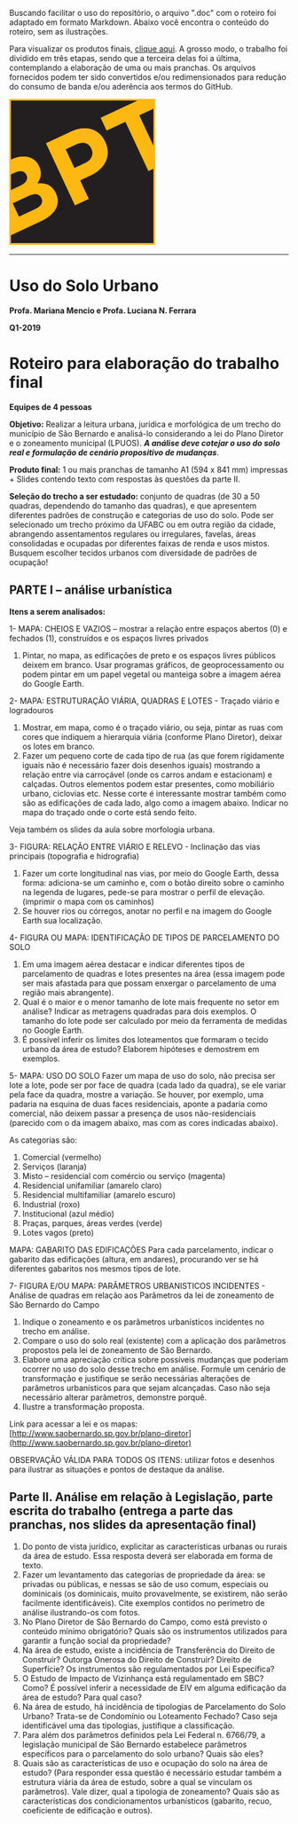 Buscando facilitar o uso do repositório, o arquivo ".doc" com o roteiro foi adaptado em formato Markdown. Abaixo você encontra o conteúdo do roteiro, sem as ilustrações.

Para visualizar os produtos finais, [clique aqui](https://github.com/caiocco/ufabc-ESHT024/tree/master/gis/produtos). A grosso modo, o trabalho foi dividido em três etapas, sendo que a terceira delas foi a última, contemplando a elaboração de uma ou mais pranchas. Os arquivos fornecidos podem ter sido convertidos e/ou redimensionados para redução do consumo de banda e/ou aderência aos termos do GitHub.

![Logotipo do BPT](misc/logotipo02.png?raw=true)

--------

Uso do Solo Urbano
==================

**Profa. Mariana Mencio e Profa. Luciana N. Ferrara**

**Q1-2019**

Roteiro para elaboração do trabalho final
=========================================

**Equipes de 4 pessoas**

**Objetivo:** Realizar a leitura urbana, jurídica e morfológica de um trecho do município de São Bernardo e analisá-lo considerando a lei do Plano Diretor e o zoneamento municipal (LPUOS). ***A análise deve cotejar o uso do solo real e formulação de cenário propositivo de mudanças***.

**Produto final:** 1 ou mais pranchas de tamanho A1 (594 x 841 mm) impressas + Slides contendo texto com respostas às questões da parte II.

**Seleção do trecho a ser estudado:** conjunto de quadras (de 30 a 50 quadras, dependendo do tamanho das quadras), e que apresentem diferentes padrões de construção e categorias de uso do solo. Pode ser selecionado um trecho próximo da UFABC ou em outra região da cidade, abrangendo assentamentos regulares ou irregulares, favelas, áreas consolidadas e ocupadas por diferentes faixas de renda e usos mistos. Busquem escolher tecidos urbanos com diversidade de padrões de ocupação!

PARTE I – análise urbanística
-----------------------------

**Itens a serem analisados:**

1- MAPA: CHEIOS E VAZIOS – mostrar a relação entre espaços abertos (0) e fechados (1), construídos e os espaços livres privados

1. Pintar, no mapa, as edificações de preto e os espaços livres públicos deixem em branco. Usar programas gráficos, de geoprocessamento ou podem pintar em um papel vegetal ou manteiga sobre a imagem aérea do Google Earth.

2- MAPA: ESTRUTURAÇÃO VIÁRIA, QUADRAS E LOTES - Traçado viário e logradouros

1. Mostrar, em mapa, como é o traçado viário, ou seja, pintar as ruas com cores que indiquem a hierarquia viária (conforme Plano Diretor), deixar os lotes em branco.
1. Fazer um pequeno corte de cada tipo de rua (as que forem rigidamente iguais não é necessário fazer dois desenhos iguais) mostrando a relação entre via carroçável (onde os carros andam e estacionam) e calçadas. Outros elementos podem estar presentes, como mobiliário urbano, ciclovias etc. Nesse corte é interessante mostrar também como são as edificações de cada lado, algo como a imagem abaixo. Indicar no mapa do traçado onde o corte está sendo feito.

Veja também os slides da aula sobre morfologia urbana.

3- FIGURA: RELAÇÃO ENTRE VIÁRIO E RELEVO - Inclinação das vias principais (topografia e hidrografia)

1. Fazer um corte longitudinal nas vias, por meio do Google Earth, dessa forma: adiciona-se um caminho e, com o botão direito sobre o caminho na legenda de lugares, pede-se para mostrar o perfil de elevação. (imprimir o mapa com os caminhos)
1. Se houver rios ou córregos, anotar no perfil e na imagem do Google Earth sua localização.

4- FIGURA OU MAPA: IDENTIFICAÇÃO DE TIPOS DE PARCELAMENTO DO SOLO 

1. Em uma imagem aérea destacar e indicar diferentes tipos de parcelamento de quadras e lotes presentes na área (essa imagem pode ser mais afastada para que possam enxergar o parcelamento de uma região mais abrangente). 
1. Qual é o maior e o menor tamanho de lote mais frequente no setor em análise? Indicar as metragens quadradas para dois exemplos. O tamanho do lote pode ser calculado por meio da ferramenta de medidas no Google Earth.
1. É possível inferir os limites dos loteamentos que formaram o tecido urbano da área de estudo? Elaborem hipóteses e demostrem em exemplos.

5- MAPA: USO DO SOLO
Fazer um mapa de uso do solo, não precisa ser lote a lote, pode ser por face de quadra (cada lado da quadra), se ele variar pela face da quadra, mostre a variação. Se houver, por exemplo, uma padaria na esquina de duas faces residenciais, aponte a padaria como comercial, não deixem passar a presença de usos não-residenciais (parecido com o da imagem abaixo, mas com as cores indicadas abaixo).

As categorias são:

1. Comercial (vermelho)
1. Serviços (laranja)
1. Misto – residencial com comércio ou serviço (magenta)
1. Residencial unifamiliar (amarelo claro)
1. Residencial multifamiliar (amarelo escuro)
1. Industrial (roxo)
1. Institucional (azul médio)
1. Praças, parques, áreas verdes (verde)
1. Lotes vagos (preto)

MAPA: GABARITO DAS EDIFICAÇÕES
Para cada parcelamento, indicar o gabarito das edificações (altura, em andares), procurando ver se há diferentes gabaritos nos mesmos tipos de lote.

7- FIGURA E/OU MAPA: PARÂMETROS URBANISTICOS INCIDENTES - Análise de quadras em relação aos Parâmetros da lei de zoneamento de São Bernardo do Campo

1. Indique o zoneamento e os parâmetros urbanísticos incidentes no trecho em análise.
1. Compare o uso do solo real (existente) com a aplicação dos parâmetros propostos pela lei de zoneamento de São Bernardo.
1. Elabore uma apreciação crítica sobre possíveis mudanças que poderiam ocorrer no uso do solo desse trecho em análise. Formule um cenário de transformação e justifique se serão necessárias alterações de parâmetros urbanísticos para que sejam alcançadas. Caso não seja necessário alterar parâmetros, demonstre porquê.
1. Ilustre a transformação proposta.

Link para acessar a lei e os mapas: [http://www.saobernardo.sp.gov.br/plano-diretor](http://www.saobernardo.sp.gov.br/plano-diretor)

OBSERVAÇÃO VÁLIDA PARA TODOS OS ITENS: utilizar fotos e desenhos para ilustrar as situações e pontos de destaque da análise.

Parte II. Análise em relação à Legislação, parte escrita do trabalho (entrega a parte das pranchas, nos slides da apresentação final)
---------------------------------------------------------------------------

1. Do ponto de vista jurídico, explicitar as características urbanas ou rurais da área de estudo. Essa resposta deverá ser elaborada em forma de texto.
1. Fazer um levantamento das categorias de propriedade da área: se privadas ou públicas, e nessas se são de uso comum, especiais ou dominicais (os dominicais, muito provavelmente, se existirem, não serão facilmente identificáveis). Cite exemplos contidos no perímetro de análise ilustrando-os com fotos.
1. No Plano Diretor de São Bernardo do Campo, como está previsto o conteúdo mínimo obrigatório? Quais são os instrumentos utilizados para garantir a função social da propriedade?
1. Na área de estudo, existe a incidência de Transferência do Direito de Construir? Outorga Onerosa do Direito de Construir? Direito de Superfície? Os instrumentos são regulamentados por Lei Específica?
1. O Estudo de Impacto de Vizinhança está regulamentado em SBC? Como? É possível inferir a necessidade de EIV em alguma edificação da área de estudo? Para qual caso?
6. Na área de estudo, há incidência de tipologias de Parcelamento do Solo Urbano? Trata-se de Condomínio ou Loteamento Fechado? Caso seja identificável uma das tipologias, justifique a classificação.
1. Para além dos parâmetros definidos pela Lei Federal n. 6766/79, a legislação municipal de São Bernardo estabelece parâmetros específicos para o parcelamento do solo urbano? Quais são eles?
1. Quais são as características de uso e ocupação do solo na área de estudo? (Para responder essa questão é necessário estudar também a estrutura viária da área de estudo, sobre a qual se vinculam os parâmetros). Vale dizer, qual a tipologia de zoneamento? Quais são as características dos condicionamentos urbanísticos (gabarito, recuo, coeficiente de edificação e outros).
